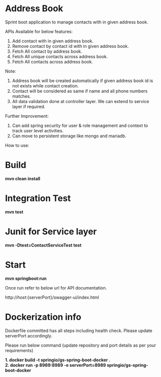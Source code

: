 # Address Book
Sprint boot application to manage contacts with in given address book.

APIs Available for below features:

1. Add contact with in given address book.
2. Remove contact by contact id with in given address book.
3. Fetch All contact by address book.
4. Fetch All unique contacts across address book.
5. Fetch All contacts across address book.

Note: 

1. Address book will be created automatically if given address book id is not exists while contact creation.
2. Contact will be considered as same if name and all phone numbers matches.
3. All data validation done at controller layer. We can extend to service layer if required.

Further Improvement:

1. Can add spring security for user & role management and context to track user level activities.
2. Can move to persistent storage like mongo and mariadb.

How to use:

# Build
**mvn clean install**

# Integration Test
**mvn test**

# Junit for Service layer

**mvn -Dtest=ContactServiceTest test**

# Start
**mvn springboot:run**

Once run refer to below url for API documentation.

http://${host}:${serverPort}/swagger-ui/index.html

# Dockerization info

Dockerfile committed has all steps including health check. Please update serverPort accordingly.

Please run below command (update repository and port details as per your requirements)

**1. docker build -t springio/gs-spring-boot-docker .** <br/>
**2. docker run -p 8989:8989 -e serverPort=8989 springio/gs-spring-boot-docker**


